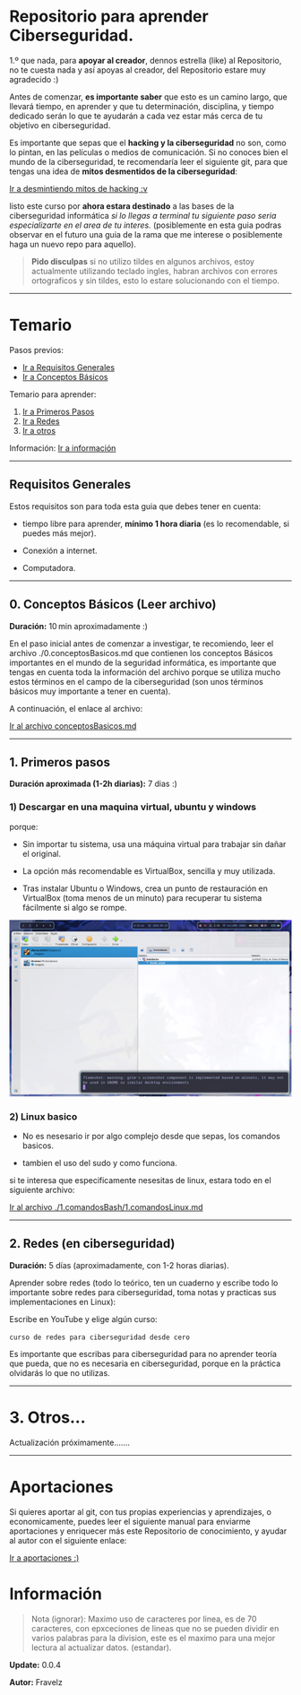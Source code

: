 # Repositorio para aprender Ciberseguridad.

1.º que nada, para **apoyar al creador**, dennos estrella (like) al Repositorio, no te cuesta nada y así apoyas al creador, del Repositorio estare muy agradecido :)

Antes de comenzar, **es importante saber** que esto es un camino largo, que llevará tiempo, en aprender y que tu determinación, disciplina, y tiempo dedicado serán lo que te ayudarán a cada vez estar más cerca de tu objetivo en ciberseguridad.

Es importante que sepas que el **hacking y la ciberseguridad** no son, como lo pintan, en las películas o medios de comunicación. Si no conoces bien el mundo de la ciberseguridad, te recomendaría leer el siguiente git, para que tengas una idea de **mitos desmentidos de la ciberseguridad**:

[Ir a desmintiendo mitos de hacking :v](./_mitos.md)

listo este curso por **ahora estara destinado** a las bases de la ciberseguridad informática *si lo llegas a terminal tu siguiente paso seria especializarte en el area de tu interes.* (posiblemente en esta guia podras observar en el futuro una guia de la rama que me interese o posiblemente haga un nuevo repo para aquello).

> **Pido disculpas** si no utilizo tildes en algunos archivos, estoy actualmente utilizando teclado ingles, habran archivos con errores ortograficos y sin tildes, esto lo estare solucionando con el tiempo.

---

# Temario

Pasos previos: 
* [Ir a Requisitos Generales](#requisitos-generales) 
* [Ir a Conceptos Básicos](#0-conceptos-básicos-leer-archivo)

Temario para aprender: 
1. [Ir a Primeros Pasos](#1-primeros-pasos) 
2. [Ir a Redes](#2-redes-en-ciberseguridad) 
3. [Ir a otros](#3-otros)

Información: [Ir a información](#información)

---

## Requisitos Generales

Estos requisitos son para toda esta guia que debes tener en cuenta:

* tiempo libre para aprender, **mínimo 1 hora diaria** (es lo recomendable, si puedes más mejor).

* Conexión a internet.

* Computadora.

---

## 0. Conceptos Básicos (Leer archivo)

**Duración:** 10 min aproximadamente :)

En el paso inicial antes de comenzar a investigar, te recomiendo, leer el archivo ./0.conceptosBasicos.md que contienen los conceptos Básicos importantes en el mundo de la seguridad informática, es importante que tengas en cuenta toda la información del archivo porque se utiliza mucho estos términos en el campo de la ciberseguridad (son unos términos básicos muy importante a tener en cuenta).

A continuación, el enlace al archivo:

[Ir al archivo conceptosBasicos.md](./0.conceptosBasicos.md)

---

## 1. Primeros pasos

**Duración aproximada (1-2h diarias):** 7 dias :)

### 1) Descargar en una maquina virtual, ubuntu y windows 

porque:

* Sin importar tu sistema, usa una máquina virtual para trabajar sin dañar el original.

* La opción más recomendable es VirtualBox, sencilla y muy utilizada.

* Tras instalar Ubuntu o Windows, crea un punto de restauración en VirtualBox (toma menos de un minuto) para recuperar tu sistema fácilmente si algo se rompe.

![Imagen de VirtualBox](./images/image-virtualbox.png)

### 2) Linux basico

* No es nesesario ir por algo complejo desde que sepas, los comandos basicos.

* tambien el uso del sudo y como funciona.

si te interesa que especificamente nesesitas de linux, estara todo en el siguiente archivo:

[Ir al archivo ./1.comandosBash/1.comandosLinux.md](./1.comandosBash/1.comandosLinux.md)

---

## 2. Redes (en ciberseguridad)

**Duración:** 5 días (aproximadamente, con 1-2 horas diarias).

Aprender sobre redes (todo lo teórico, ten un cuaderno y escribe todo lo importante sobre redes para ciberseguridad, toma notas y practicas sus implementaciones en Linux):

Escribe en YouTube y elige algún curso:

``` curso de redes para ciberseguridad desde cero ```

Es importante que escribas para ciberseguridad para no aprender teoría que pueda, que no es necesaria en ciberseguridad, porque en la práctica olvidarás lo que no utilizas.

---

# 3. Otros...

Actualización próximamente.......

---

# Aportaciones

Si quieres aportar al git, con tus propias experiencias y aprendizajes, o economicamente, puedes leer el siguiente manual para enviarme aportaciones y enriquecer más este Repositorio de conocimiento, y ayudar al autor con el siguiente enlace:

[Ir a aportaciones :)](./_aportaciones.md)

# Información

> Nota (ignorar): Maximo uso de caracteres por linea, es de 70 caracteres, con epxceciones de lineas que no se pueden dividir en varios palabras para la division, este es el maximo para una mejor lectura al actualizar datos. (estandar).

**Update:** 0.0.4

**Autor:** Fravelz

